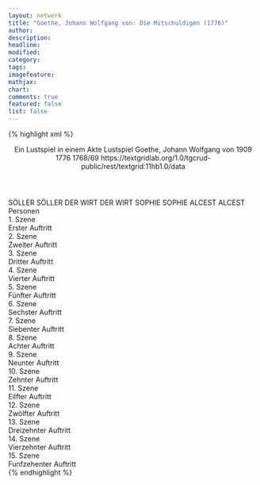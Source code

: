 ```yaml
---
layout: network
title: "Goethe, Johann Wolfgang von: Die Mitschuldigen (1776)"
author:
description:
headline:
modified:
category:
tags:
imagefeature: 
mathjax: 
chart: 
comments: true
featured: false
list: false
---
```

{% highlight xml %}
<?xml-model href="https://raw.githubusercontent.com/DLiNa/project/master/rules/lina.rnc"?><?xml-model href="https://raw.githubusercontent.com/DLiNa/project/master/rules/lina.sch"?>
<play xmlns="http://lina.digital">
  <header>
    <title>Die Mitschuldigen</title>
    <subtitle>Ein Lustspiel in einem Akte</subtitle>
    <genretitle>Lustspiel</genretitle>
    <author>Goethe, Johann Wolfgang von</author>
    <date type="print" when="1909">1909</date>
    <date type="premiere" when="1776">1776</date>
    <date type="written" when="1769">1768/69</date>
    <source>https://textgridlab.org/1.0/tgcrud-public/rest/textgrid:11hb1.0/data</source>
  </header>
  <personae>
    <character>
      <name>SÖLLER</name>
      <alias xml:id="söller">
        <name>SÖLLER</name>
      </alias>
    </character>
    <character>
      <name>DER WIRT</name>
      <alias xml:id="der_wirt">
        <name>DER WIRT</name>
      </alias>
    </character>
    <character>
      <name>SOPHIE</name>
      <alias xml:id="sophie">
        <name>SOPHIE</name>
      </alias>
    </character>
    <character>
      <name>ALCEST</name>
      <alias xml:id="alcest">
        <name>ALCEST</name>
      </alias>
    </character>
  </personae>
  <text>
    <div>
      <head>Personen</head>
    </div>
    <div>
      <head>1. Szene</head>
      <div>
        <head>Erster Auftritt</head>
        <sp who="#söller">
          <amount n="1" unit="speech_acts"/>
          <amount n="321" unit="words"/>
          <amount n="37" unit="lines"/>
          <amount n="1700" unit="chars"/>
        </sp>
      </div>
    </div>
    <div>
      <head>2. Szene</head>
      <div>
        <head>Zweiter Auftritt</head>
        <sp who="#der_wirt">
          <amount n="4" unit="speech_acts"/>
          <amount n="149" unit="words"/>
          <amount n="18" unit="lines"/>
          <amount n="757" unit="chars"/>
        </sp>
        <sp who="#söller">
          <amount n="3" unit="speech_acts"/>
          <amount n="30" unit="words"/>
          <amount n="4" unit="lines"/>
          <amount n="159" unit="chars"/>
        </sp>
      </div>
    </div>
    <div>
      <head>3. Szene</head>
      <div>
        <head>Dritter Auftritt</head>
        <sp who="#söller">
          <amount n="20" unit="speech_acts"/>
          <amount n="173" unit="words"/>
          <amount n="28" unit="lines"/>
          <amount n="850" unit="chars"/>
        </sp>
        <sp who="#sophie">
          <amount n="19" unit="speech_acts"/>
          <amount n="274" unit="words"/>
          <amount n="37" unit="lines"/>
          <amount n="1465" unit="chars"/>
        </sp>
      </div>
    </div>
    <div>
      <head>4. Szene</head>
      <div>
        <head>Vierter Auftritt</head>
        <sp who="#alcest">
          <amount n="11" unit="speech_acts"/>
          <amount n="53" unit="words"/>
          <amount n="11" unit="lines"/>
          <amount n="269" unit="chars"/>
        </sp>
        <sp who="#sophie">
          <amount n="23" unit="speech_acts"/>
          <amount n="340" unit="words"/>
          <amount n="49" unit="lines"/>
          <amount n="1829" unit="chars"/>
        </sp>
        <sp who="#söller">
          <amount n="17" unit="speech_acts"/>
          <amount n="192" unit="words"/>
          <amount n="31" unit="lines"/>
          <amount n="962" unit="chars"/>
        </sp>
      </div>
    </div>
    <div>
      <head>5. Szene</head>
      <div>
        <head>Fünfter Auftritt</head>
        <sp who="#söller">
          <amount n="1" unit="speech_acts"/>
          <amount n="144" unit="words"/>
          <amount n="20" unit="lines"/>
          <amount n="709" unit="chars"/>
        </sp>
      </div>
    </div>
    <div>
      <head>6. Szene</head>
      <div>
        <head>Sechster Auftritt</head>
        <sp who="#alcest">
          <amount n="1" unit="speech_acts"/>
          <amount n="576" unit="words"/>
          <amount n="61" unit="lines"/>
          <amount n="3066" unit="chars"/>
        </sp>
      </div>
    </div>
    <div>
      <head>7. Szene</head>
      <div>
        <head>Siebenter Auftritt</head>
        <sp who="#der_wirt">
          <amount n="35" unit="speech_acts"/>
          <amount n="528" unit="words"/>
          <amount n="74" unit="lines"/>
          <amount n="2589" unit="chars"/>
        </sp>
        <sp who="#sophie">
          <amount n="33" unit="speech_acts"/>
          <amount n="300" unit="words"/>
          <amount n="49" unit="lines"/>
          <amount n="1547" unit="chars"/>
        </sp>
      </div>
    </div>
    <div>
      <head>8. Szene</head>
      <div>
        <head>Achter Auftritt</head>
        <sp who="#der_wirt">
          <amount n="46" unit="speech_acts"/>
          <amount n="445" unit="words"/>
          <amount n="70" unit="lines"/>
          <amount n="2285" unit="chars"/>
        </sp>
        <sp who="#alcest">
          <amount n="46" unit="speech_acts"/>
          <amount n="318" unit="words"/>
          <amount n="57" unit="lines"/>
          <amount n="1650" unit="chars"/>
        </sp>
      </div>
    </div>
    <div>
      <head>9. Szene</head>
      <div>
        <head>Neunter Auftritt</head>
        <sp who="#der_wirt">
          <amount n="1" unit="speech_acts"/>
          <amount n="339" unit="words"/>
          <amount n="32" unit="lines"/>
          <amount n="1671" unit="chars"/>
        </sp>
      </div>
    </div>
    <div>
      <head>10. Szene</head>
      <div>
        <head>Zehnter Auftritt</head>
        <sp who="#söller">
          <amount n="5" unit="speech_acts"/>
          <amount n="54" unit="words"/>
          <amount n="9" unit="lines"/>
          <amount n="281" unit="chars"/>
        </sp>
        <sp who="#der_wirt">
          <amount n="5" unit="speech_acts"/>
          <amount n="96" unit="words"/>
          <amount n="10" unit="lines"/>
          <amount n="458" unit="chars"/>
        </sp>
      </div>
    </div>
    <div>
      <head>11. Szene</head>
      <div>
        <head>Eilfter Auftritt</head>
        <sp who="#söller">
          <amount n="1" unit="speech_acts"/>
          <amount n="102" unit="words"/>
          <amount n="10" unit="lines"/>
          <amount n="550" unit="chars"/>
        </sp>
      </div>
    </div>
    <div>
      <head>12. Szene</head>
      <div>
        <head>Zwölfter Auftritt</head>
        <sp who="#alcest">
          <amount n="1" unit="speech_acts"/>
          <amount n="249" unit="words"/>
          <amount n="26" unit="lines"/>
          <amount n="1318" unit="chars"/>
        </sp>
      </div>
    </div>
    <div>
      <head>13. Szene</head>
      <div>
        <head>Dreizehnter Auftritt</head>
        <sp who="#sophie">
          <amount n="18" unit="speech_acts"/>
          <amount n="163" unit="words"/>
          <amount n="26" unit="lines"/>
          <amount n="878" unit="chars"/>
        </sp>
        <sp who="#alcest">
          <amount n="17" unit="speech_acts"/>
          <amount n="262" unit="words"/>
          <amount n="35" unit="lines"/>
          <amount n="1365" unit="chars"/>
        </sp>
      </div>
    </div>
    <div>
      <head>14. Szene</head>
      <div>
        <head>Vierzehnter Auftritt</head>
        <sp who="#alcest">
          <amount n="43" unit="speech_acts"/>
          <amount n="416" unit="words"/>
          <amount n="67" unit="lines"/>
          <amount n="2089" unit="chars"/>
        </sp>
        <sp who="#söller">
          <amount n="43" unit="speech_acts"/>
          <amount n="539" unit="words"/>
          <amount n="78" unit="lines"/>
          <amount n="2749" unit="chars"/>
        </sp>
      </div>
    </div>
    <div>
      <head>15. Szene</head>
      <div>
        <head>Funfzehenter Auftritt</head>
        <sp who="#sophie">
          <amount n="7" unit="speech_acts"/>
          <amount n="28" unit="words"/>
          <amount n="9" unit="lines"/>
          <amount n="135" unit="chars"/>
        </sp>
        <sp who="#der_wirt">
          <amount n="8" unit="speech_acts"/>
          <amount n="65" unit="words"/>
          <amount n="12" unit="lines"/>
          <amount n="344" unit="chars"/>
        </sp>
        <sp who="#alcest">
          <amount n="10" unit="speech_acts"/>
          <amount n="123" unit="words"/>
          <amount n="22" unit="lines"/>
          <amount n="667" unit="chars"/>
        </sp>
        <sp who="#söller">
          <amount n="6" unit="speech_acts"/>
          <amount n="37" unit="words"/>
          <amount n="6" unit="lines"/>
          <amount n="193" unit="chars"/>
        </sp>
        <sp who="#der_wirt #sophie">
          <amount n="1" unit="speech_acts"/>
          <amount n="1" unit="words"/>
          <amount n="1" unit="lines"/>
          <amount n="3" unit="chars"/>
        </sp>
      </div>
    </div>
  </text>
</play>
{% endhighlight %}